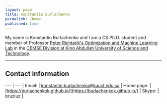 ```yaml
---
layout: page
title: Konstantin Burlachenko
permalink: /home
published: true
---
```


<style>
th, td {
  padding: 5px;
  text-align: left;
}
</style>

My name is Konstantin Burlachenko and I am a CS Ph.D. student and member of Professor [Peter Richtarik's Optimization and Machine Learning Lab](https://richtarik.org/) 
in the [CEMSE Division at King Abdullah University of Science and Technology](https://cemse.kaust.edu.sa/).

---

## Contact information

--- | --- |
Email:      | [konstantin.burlachenko@kaust.edu.sa](mailto:konstantin.burlachenko@kaust.edu.sa) |
Home page:      | [https://burlachenkok.github.io/](https://burlachenkok.github.io/) |
Skype:      | bruziuz |
